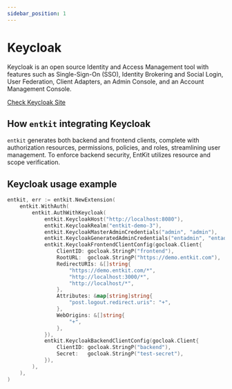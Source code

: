```yaml
---
sidebar_position: 1
---
```


# Keycloak

Keycloak is an open source Identity and Access Management tool with features such as Single-Sign-On (SSO), Identity Brokering and Social Login, User Federation, Client Adapters, an Admin Console, and an Account Management Console.

[Check Keycloak Site](https://www.keycloak.org/)

## How `entkit` integrating Keycloak

`entkit` generates both backend and frontend clients, complete with authorization resources, permissions, policies, and roles, streamlining user management. To enforce backend security, EntKit utilizes resource and scope verification.

## Keycloak usage example

```go title="entc.go" {3-27}
entkit, err := entkit.NewExtension(
    entkit.WithAuth(
        entkit.AuthWithKeycloak(
            entkit.KeycloakHost("http://localhost:8080"),
            entkit.KeycloakRealm("entkit-demo-3"),
            entkit.KeycloakMasterAdminCredentials("admin", "admin"),
            entkit.KeycloakGeneratedAdminCredentials("entadmin", "entadmin"),
            entkit.KeycloakFrontendClientConfig(gocloak.Client{
                ClientID: gocloak.StringP("frontend"),
                RootURL:  gocloak.StringP("https://demo.entkit.com"),
                RedirectURIs: &[]string{
                    "https://demo.entkit.com/*",
                    "http://localhost:3000/*",
                    "http://localhost/*",
                },
                Attributes: &map[string]string{
                    "post.logout.redirect.uris": "+",
                },
                WebOrigins: &[]string{
                    "+",
                },
            }),
            entkit.KeycloakBackendClientConfig(gocloak.Client{
                ClientID: gocloak.StringP("backend"),
                Secret:   gocloak.StringP("test-secret"),
            }),
        ),
    ),
)
```